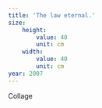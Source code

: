 ```yaml
---
title: 'The law eternal.'
size:
    height:
        value: 40
        unit: cm
    width:
        value: 40
        unit: cm
year: 2007
---
```

Collage
